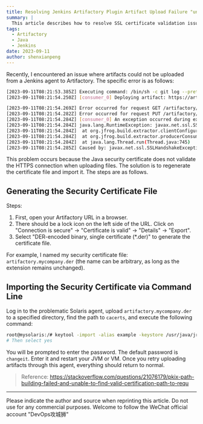```yaml
---
title: Resolving Jenkins Artifactory Plugin Artifact Upload Failure "unable to find valid certification path to requested target"
summary: |
  This article describes how to resolve SSL certificate validation issues when uploading artifacts from a Jenkins agent to Artifactory, including generating a security certificate file and importing it into Java's cacerts.
tags:
  - Artifactory
  - Java
  - Jenkins
date: 2023-09-11
author: shenxianpeng
---
```


Recently, I encountered an issue where artifacts could not be uploaded from a Jenkins agent to Artifactory. The specific error is as follows:


```bash
[2023-09-11T08:21:53.385Z] Executing command: /bin/sh -c git log --pretty=format:%s -1
[2023-09-11T08:21:54.250Z] [consumer_0] Deploying artifact: https://artifactory.mycompany.com/artifactory/generic-int-den/my-project/hotfix/1.2.0.HF5/3/pj120_bin_opt_SunOS_3792bcf.tar.Z

[2023-09-11T08:21:54.269Z] Error occurred for request GET /artifactory/api/system/version HTTP/1.1: sun.security.validator.ValidatorException: PKIX path building failed: sun.security.provider.certpath.SunCertPathBuilderException: unable to find valid certification path to requested target.
[2023-09-11T08:21:54.282Z] Error occurred for request PUT /artifactory/generic-int-den/my-project/hotfix/1.2.0.HF5/3/pj120_bin_opt_SunOS_3792bcf.tar.Z;build.timestamp=1694418199972;build.name=hotfix%2F1.2.0.HF5;build.number=3 HTTP/1.1: sun.security.validator.ValidatorException: PKIX path building failed: sun.security.provider.certpath.SunCertPathBuilderException: unable to find valid certification path to requested target.
[2023-09-11T08:21:54.284Z] [consumer_0] An exception occurred during execution:
[2023-09-11T08:21:54.284Z] java.lang.RuntimeException: javax.net.ssl.SSLHandshakeException: sun.security.validator.ValidatorException: PKIX path building failed: sun.security.provider.certpath.SunCertPathBuilderException: unable to find valid certification path to requested target
[2023-09-11T08:21:54.284Z] 	at org.jfrog.build.extractor.clientConfiguration.util.spec.SpecDeploymentConsumer.consumerRun(SpecDeploymentConsumer.java:44)
[2023-09-11T08:21:54.284Z] 	at org.jfrog.build.extractor.producerConsumer.ConsumerRunnableBase.run(ConsumerRunnableBase.java:11)
[2023-09-11T08:21:54.284Z] 	at java.lang.Thread.run(Thread.java:745)
[2023-09-11T08:21:54.285Z] Caused by: javax.net.ssl.SSLHandshakeException: sun.security.validator.ValidatorException: PKIX path building failed: sun.security.provider.certpath.SunCertPathBuilderException: unable to find valid certification path to requested target
```

This problem occurs because the Java security certificate does not validate the HTTPS connection when uploading files.  The solution is to regenerate the certificate file and import it. The steps are as follows.

## Generating the Security Certificate File

Steps:

1. First, open your Artifactory URL in a browser.
2. There should be a lock icon on the left side of the URL. Click on "Connection is secure" -> "Certificate is valid" -> "Details" -> "Export".
3. Select "DER-encoded binary, single certificate (*.der)" to generate the certificate file.

For example, I named my security certificate file: `artifactory.mycompany.der` (the name can be arbitrary, as long as the extension remains unchanged).

## Importing the Security Certificate via Command Line

Log in to the problematic Solaris agent, upload `artifactory.mycompany.der` to a specified directory, find the path to `cacerts`, and execute the following command:

```bash
root@mysolaris:/# keytool -import -alias example -keystore /usr/java/jre/lib/security/cacerts -file /tmp/artifactory.mycompany.der
# Then select yes
```

You will be prompted to enter the password. The default password is `changeit`. Enter it and restart your JVM or VM.  Once you retry uploading artifacts through this agent, everything should return to normal.

> Reference: https://stackoverflow.com/questions/21076179/pkix-path-building-failed-and-unable-to-find-valid-certification-path-to-requ
---

Please indicate the author and source when reprinting this article.  Do not use for any commercial purposes.  Welcome to follow the WeChat official account "DevOps攻城狮"